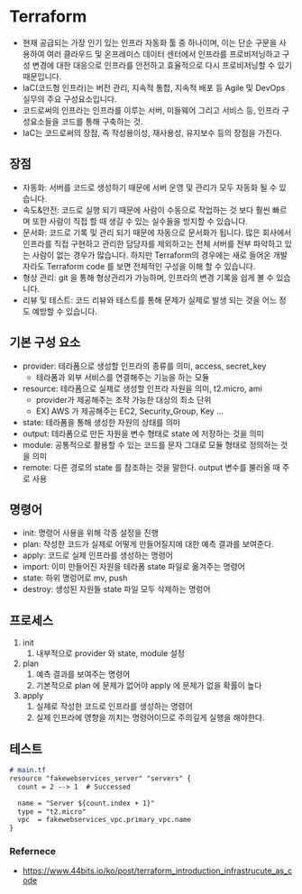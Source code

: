 # Terraform

* 현재 공급되는 가장 인기 있는 인프라 자동화 툴 중 하나이며, 이는 단순 구문을 사용하여 여러 클라우드 및 온프레미스 데이터 센터에서 인프라를 프로비저닝하고 구성 변경에 대한 대응으로 인프라를 안전하고 효율적으로 다시 프로비저닝할 수 있기 때문입니다.
* IaC(코드형 인프라)는 버전 관리, 지속적 통합, 지속적 배포 등 Agile 및 DevOps 실무의 주요 구성요소입니다.
* 코드로써의 인프라는 인프라를 이루는 서버, 미들웨어 그리고 서비스 등, 인프라 구성요소들을 코드를 통해 구축하는 것.
* IaC는 코드로써의 장점, 즉 작성용이성, 재사용성, 유지보수 등의 장점을 가진다.

## 장점

* 자동화: 서버를 코드로 생성하기 때문에 서버 운영 및 관리가 모두 자동화 될 수 있습니다.
* 속도&안전: 코드로 실행 되기 때문에 사람이 수동으로 작업하는 것 보다 훨씬 빠르며 또한 사람이 직접 할 때 생길 수 있는 실수들을 방지할 수 있습니다.
* 문서화: 코드로 기록 및 관리 되기 때문에 자동으로 문서화가 됩니다. 많은 회사에서 인프라를 직접 구현하고 관리한 담당자를 제외하고는 전체 서버를 전부 파악하고 있는 사람이 없는 경우가 많습니다. 하지만 Terraform의 경우에는 새로 들어온 개발자라도 Terraform code 를 보면 전체적인 구성을 이해 할 수 있습니다.
* 형상 관리: git 을 통해 형상관리가 가능하며, 인프라의 변경 기록을 쉽게 볼 수 있습니다.
* 리뷰 및 테스트: 코드 리뷰와 테스트를 통해 문제가 실제로 발생 되는 것을 어느 정도 예방할 수 있습니다.

## 기본 구성 요소

* provider: 테라폼으로 생성할 인프라의 종류를 의미, access, secret_key
  * 테라폼과 외부 서비스를 연결해주는 기능을 하는 모듈
* resource: 테라폼으로 실제로 생성할 인프라 자원을 의미, t2.micro, ami
  * provider가 제공해주는 조작 가능한 대상의 최소 단위
  * EX] AWS 가 제공해주는 EC2, Security_Group, Key ...
* state: 테라폼을 통해 생성한 자원의 상태를 의미
* output: 테라폼으로 만든 자원을 변수 형태로 state 에 저장하는 것을 의미
* module: 공통적으로 활용할 수 있는 코드를 문자 그대로 모듈 형태로 정의하는 것을 의미
* remote: 다른 경로의 state 를 참조하는 것을 말한다. output 변수를 불러올 때 주로 사용

## 명령어

* init: 명령어 사용을 위해 각종 설정을 진행
* plan: 작성한 코드가 실제로 어떻게 만들어질지에 대한 예측 결과를 보여준다.
* apply: 코드로 실제 인프라를 생성하는 명령어
* import: 이미 만들어진 자원을 테라폼 state 파일로 옮겨주는 명령어
* state: 하위 명렁어로 mv, push
* destroy: 생성된 자원들 state 파일 모두 삭제하는 명렁어

## 프로세스

1. init
   1. 내부적으로 provider 와 state, module 설정
2. plan
   1. 예측 결과를 보여주는 명령어
   2. 기본적으로 plan 에 문제가 없어야 apply 에 문제가 없을 확률이 높다
3. apply
   1. 실제로 작성한 코드로 인프라를 생성하는 명령어
   2. 실제 인프라에 영향을 끼치는 명령어이므로 주의깊게 실행을 해야한다.

## 테스트

```markdown
# main.tf
resource "fakewebservices_server" "servers" {
  count = 2 --> 1  # Successed

  name = "Server ${count.index + 1}"
  type = "t2.micro"
  vpc  = fakewebservices_vpc.primary_vpc.name
}
```


### Refernece

* https://www.44bits.io/ko/post/terraform_introduction_infrastrucute_as_code